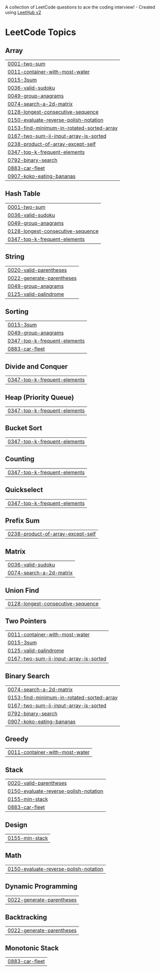 A collection of LeetCode questions to ace the coding interview! - Created using [LeetHub v2](https://github.com/arunbhardwaj/LeetHub-2.0)
<!---LeetCode Topics Start-->
# LeetCode Topics
## Array
|  |
| ------- |
| [0001-two-sum](https://github.com/dhiraj9/leetcode/tree/master/0001-two-sum) |
| [0011-container-with-most-water](https://github.com/dhiraj9/leetcode/tree/master/0011-container-with-most-water) |
| [0015-3sum](https://github.com/dhiraj9/leetcode/tree/master/0015-3sum) |
| [0036-valid-sudoku](https://github.com/dhiraj9/leetcode/tree/master/0036-valid-sudoku) |
| [0049-group-anagrams](https://github.com/dhiraj9/leetcode/tree/master/0049-group-anagrams) |
| [0074-search-a-2d-matrix](https://github.com/dhiraj9/leetcode/tree/master/0074-search-a-2d-matrix) |
| [0128-longest-consecutive-sequence](https://github.com/dhiraj9/leetcode/tree/master/0128-longest-consecutive-sequence) |
| [0150-evaluate-reverse-polish-notation](https://github.com/dhiraj9/leetcode/tree/master/0150-evaluate-reverse-polish-notation) |
| [0153-find-minimum-in-rotated-sorted-array](https://github.com/dhiraj9/leetcode/tree/master/0153-find-minimum-in-rotated-sorted-array) |
| [0167-two-sum-ii-input-array-is-sorted](https://github.com/dhiraj9/leetcode/tree/master/0167-two-sum-ii-input-array-is-sorted) |
| [0238-product-of-array-except-self](https://github.com/dhiraj9/leetcode/tree/master/0238-product-of-array-except-self) |
| [0347-top-k-frequent-elements](https://github.com/dhiraj9/leetcode/tree/master/0347-top-k-frequent-elements) |
| [0792-binary-search](https://github.com/dhiraj9/leetcode/tree/master/0792-binary-search) |
| [0883-car-fleet](https://github.com/dhiraj9/leetcode/tree/master/0883-car-fleet) |
| [0907-koko-eating-bananas](https://github.com/dhiraj9/leetcode/tree/master/0907-koko-eating-bananas) |
## Hash Table
|  |
| ------- |
| [0001-two-sum](https://github.com/dhiraj9/leetcode/tree/master/0001-two-sum) |
| [0036-valid-sudoku](https://github.com/dhiraj9/leetcode/tree/master/0036-valid-sudoku) |
| [0049-group-anagrams](https://github.com/dhiraj9/leetcode/tree/master/0049-group-anagrams) |
| [0128-longest-consecutive-sequence](https://github.com/dhiraj9/leetcode/tree/master/0128-longest-consecutive-sequence) |
| [0347-top-k-frequent-elements](https://github.com/dhiraj9/leetcode/tree/master/0347-top-k-frequent-elements) |
## String
|  |
| ------- |
| [0020-valid-parentheses](https://github.com/dhiraj9/leetcode/tree/master/0020-valid-parentheses) |
| [0022-generate-parentheses](https://github.com/dhiraj9/leetcode/tree/master/0022-generate-parentheses) |
| [0049-group-anagrams](https://github.com/dhiraj9/leetcode/tree/master/0049-group-anagrams) |
| [0125-valid-palindrome](https://github.com/dhiraj9/leetcode/tree/master/0125-valid-palindrome) |
## Sorting
|  |
| ------- |
| [0015-3sum](https://github.com/dhiraj9/leetcode/tree/master/0015-3sum) |
| [0049-group-anagrams](https://github.com/dhiraj9/leetcode/tree/master/0049-group-anagrams) |
| [0347-top-k-frequent-elements](https://github.com/dhiraj9/leetcode/tree/master/0347-top-k-frequent-elements) |
| [0883-car-fleet](https://github.com/dhiraj9/leetcode/tree/master/0883-car-fleet) |
## Divide and Conquer
|  |
| ------- |
| [0347-top-k-frequent-elements](https://github.com/dhiraj9/leetcode/tree/master/0347-top-k-frequent-elements) |
## Heap (Priority Queue)
|  |
| ------- |
| [0347-top-k-frequent-elements](https://github.com/dhiraj9/leetcode/tree/master/0347-top-k-frequent-elements) |
## Bucket Sort
|  |
| ------- |
| [0347-top-k-frequent-elements](https://github.com/dhiraj9/leetcode/tree/master/0347-top-k-frequent-elements) |
## Counting
|  |
| ------- |
| [0347-top-k-frequent-elements](https://github.com/dhiraj9/leetcode/tree/master/0347-top-k-frequent-elements) |
## Quickselect
|  |
| ------- |
| [0347-top-k-frequent-elements](https://github.com/dhiraj9/leetcode/tree/master/0347-top-k-frequent-elements) |
## Prefix Sum
|  |
| ------- |
| [0238-product-of-array-except-self](https://github.com/dhiraj9/leetcode/tree/master/0238-product-of-array-except-self) |
## Matrix
|  |
| ------- |
| [0036-valid-sudoku](https://github.com/dhiraj9/leetcode/tree/master/0036-valid-sudoku) |
| [0074-search-a-2d-matrix](https://github.com/dhiraj9/leetcode/tree/master/0074-search-a-2d-matrix) |
## Union Find
|  |
| ------- |
| [0128-longest-consecutive-sequence](https://github.com/dhiraj9/leetcode/tree/master/0128-longest-consecutive-sequence) |
## Two Pointers
|  |
| ------- |
| [0011-container-with-most-water](https://github.com/dhiraj9/leetcode/tree/master/0011-container-with-most-water) |
| [0015-3sum](https://github.com/dhiraj9/leetcode/tree/master/0015-3sum) |
| [0125-valid-palindrome](https://github.com/dhiraj9/leetcode/tree/master/0125-valid-palindrome) |
| [0167-two-sum-ii-input-array-is-sorted](https://github.com/dhiraj9/leetcode/tree/master/0167-two-sum-ii-input-array-is-sorted) |
## Binary Search
|  |
| ------- |
| [0074-search-a-2d-matrix](https://github.com/dhiraj9/leetcode/tree/master/0074-search-a-2d-matrix) |
| [0153-find-minimum-in-rotated-sorted-array](https://github.com/dhiraj9/leetcode/tree/master/0153-find-minimum-in-rotated-sorted-array) |
| [0167-two-sum-ii-input-array-is-sorted](https://github.com/dhiraj9/leetcode/tree/master/0167-two-sum-ii-input-array-is-sorted) |
| [0792-binary-search](https://github.com/dhiraj9/leetcode/tree/master/0792-binary-search) |
| [0907-koko-eating-bananas](https://github.com/dhiraj9/leetcode/tree/master/0907-koko-eating-bananas) |
## Greedy
|  |
| ------- |
| [0011-container-with-most-water](https://github.com/dhiraj9/leetcode/tree/master/0011-container-with-most-water) |
## Stack
|  |
| ------- |
| [0020-valid-parentheses](https://github.com/dhiraj9/leetcode/tree/master/0020-valid-parentheses) |
| [0150-evaluate-reverse-polish-notation](https://github.com/dhiraj9/leetcode/tree/master/0150-evaluate-reverse-polish-notation) |
| [0155-min-stack](https://github.com/dhiraj9/leetcode/tree/master/0155-min-stack) |
| [0883-car-fleet](https://github.com/dhiraj9/leetcode/tree/master/0883-car-fleet) |
## Design
|  |
| ------- |
| [0155-min-stack](https://github.com/dhiraj9/leetcode/tree/master/0155-min-stack) |
## Math
|  |
| ------- |
| [0150-evaluate-reverse-polish-notation](https://github.com/dhiraj9/leetcode/tree/master/0150-evaluate-reverse-polish-notation) |
## Dynamic Programming
|  |
| ------- |
| [0022-generate-parentheses](https://github.com/dhiraj9/leetcode/tree/master/0022-generate-parentheses) |
## Backtracking
|  |
| ------- |
| [0022-generate-parentheses](https://github.com/dhiraj9/leetcode/tree/master/0022-generate-parentheses) |
## Monotonic Stack
|  |
| ------- |
| [0883-car-fleet](https://github.com/dhiraj9/leetcode/tree/master/0883-car-fleet) |
<!---LeetCode Topics End-->